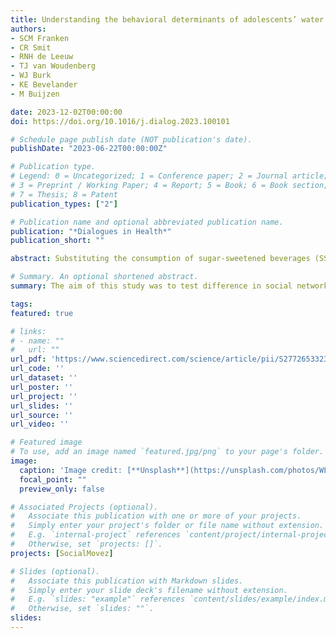 ```yaml
---
title: Understanding the behavioral determinants of adolescents’ water consumption; A cross-country comparative study
authors:
- SCM Franken
- CR Smit
- RNH de Leeuw
- TJ van Woudenberg
- WJ Burk
- KE Bevelander
- M Buijzen

date: 2023-12-02T00:00:00
doi: https://doi.org/10.1016/j.dialog.2023.100101

# Schedule page publish date (NOT publication's date).
publishDate: "2023-06-22T00:00:00Z"

# Publication type.
# Legend: 0 = Uncategorized; 1 = Conference paper; 2 = Journal article;
# 3 = Preprint / Working Paper; 4 = Report; 5 = Book; 6 = Book section;
# 7 = Thesis; 8 = Patent
publication_types: ["2"]

# Publication name and optional abbreviated publication name.
publication: "*Dialogues in Health*"
publication_short: ""

abstract: Substituting the consumption of sugar-sweetened beverages (SSB) with that of water can have a positive effect on adolescents’ health. However, despite the attention on this topic in the Global North, it is relatively understudied in other regions of the world, such as the Caribbean. To guide the development of future interventions, understanding the factors determining water consumption among Caribbean adolescents is important. This study examined the behavioral determinants of water consumption among adolescents in Aruba (the Caribbean) and compared them to those in the Netherlands (Western Europe). We used a theoretical model that integrates the dominant theoretical perspectives in the field of public health, including theories of planned behavior, social norms, and intrinsic motivation. This cross-country study included 1,584 adolescents from Aruba and the Netherlands (52% girls; M = 12.34 years; SD = 2.14). The data were analyzed using regression analyses. This study found that in Aruba, adolescents with higher scores of intrinsic motivation, friends’ descriptive norms, attitudes, and behavioral control regarding water consumption drank more water. Moreover, the associations between water consumption and both intrinsic motivation as well as friends’ descriptive norms for adolescents in Aruba were stronger than those found in the Netherlands. These associations imply that it is even more important for Aruban adolescents than Dutch adolescents to be intrinsically motivated or to perceive their friends often consuming water to drink more water. The cross-country comparison implies that future interventions in Aruba aimed at increasing adolescents’ water consumption as an alternative to SSB should focus on enhancing their intrinsic motivation while considering their friends’ social norms.

# Summary. An optional shortened abstract.
summary: The aim of this study was to test difference in social network interventions between Aruba and the Netherlands

tags:
featured: true

# links:
# - name: ""
#   url: ""
url_pdf: 'https://www.sciencedirect.com/science/article/pii/S2772653323000059/pdfft?md5=c604e2c14190c765f438267f7ab81820&pid=1-s2.0-S2772653323000059-main.pdf'
url_code: ''
url_dataset: ''
url_poster: ''
url_project: ''
url_slides: ''
url_source: ''
url_video: ''

# Featured image
# To use, add an image named `featured.jpg/png` to your page's folder. 
image:
  caption: 'Image credit: [**Unsplash**](https://unsplash.com/photos/WLD2CQuHVhU)'
  focal_point: ""
  preview_only: false

# Associated Projects (optional).
#   Associate this publication with one or more of your projects.
#   Simply enter your project's folder or file name without extension.
#   E.g. `internal-project` references `content/project/internal-project/index.md`.
#   Otherwise, set `projects: []`.
projects: [SocialMovez]

# Slides (optional).
#   Associate this publication with Markdown slides.
#   Simply enter your slide deck's filename without extension.
#   E.g. `slides: "example"` references `content/slides/example/index.md`.
#   Otherwise, set `slides: ""`.
slides:
---
```


